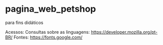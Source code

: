 # pagina_web_petshop
para fins didáticos

Acessos:
Consultas sobre as linguagens: https://developer.mozilla.org/pt-BR/
Fontes: https://fonts.google.com/